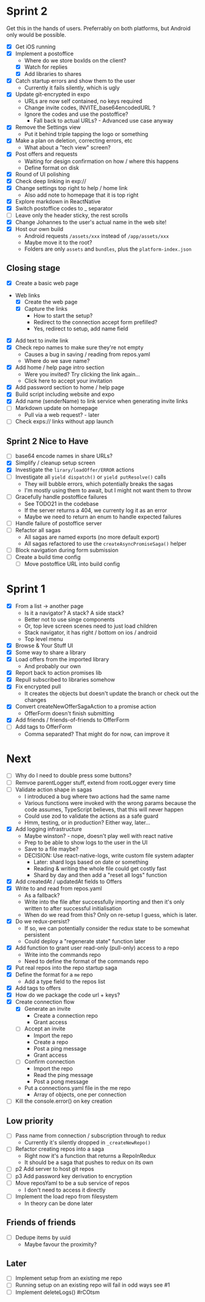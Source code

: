 # Sprint 2

Get this in the hands of users. Preferrably on both platforms, but Android
only would be possible.

- [x] Get iOS running
- [x] Implement a postoffice
  - Where do we store boxIds on the client?
  - [x] Watch for replies
  - [x] Add libraries to shares
- [x] Catch startup errors and show them to the user
  - Currently it fails silently, which is ugly
- [x] Update git-encrypted in expo
  - URLs are now self contained, no keys required
  - Change invite codes, INVITE_base64encodedURL ?
  - Ignore the codes and use the postoffice?
    - Fall back to actual URLs? - Advanced use case anyway
- [x] Remove the Settings view
  - Put it behind triple tapping the logo or something
- [x] Make a plan on deletion, correcting errors, etc
  - What about a "tech view" screen?
- [x] Post offers and requests
  - Waiting for design confirmation on how / where this happens
  - Define format on disk
- [x] Round of UI polishing
- [x] Check deep linking in exp://
- [x] Change settings top right to help / home link
  - Also add note to homepage that it is top right
- [x] Explore markdown in ReactNative
- [x] Switch postoffice codes to \_ separator
- [ ] Leave only the header sticky, the rest scrolls
- [x] Change Johannes to the user's actual name in the web site!
- [x] Host our own build
  - Android requests `/assets/xxx` instead of `/app/assets/xxx`
  - Maybe move it to the root?
  - Folders are only `assets` and `bundles`, plus the `platform-index.json`

## Closing stage

- [x] Create a basic web page
- Web links
  - [x] Create the web page
  - [x] Capture the links
    - How to start the setup?
    - Redirect to the connection accept form prefilled?
    - Yes, redirect to setup, add name field
- [x] Add text to invite link
- [x] Check repo names to make sure they're not empty
  - Causes a bug in saving / reading from repos.yaml
  - Where do we save name?
- [x] Add home / help page intro section
  - Were you invited? Try clicking the link again...
  - Click here to accept your invitation
- [x] Add password section to home / help page
- [x] Build script including website and expo
- [x] Add name (senderName) to link service when generating invite links
- [ ] Markdown update on homepage
  - Pull via a web request? - later
- [ ] Check exps:// links without app launch

## Sprint 2 Nice to Have

- [ ] base64 encode names in share URLs?
- [x] Simplify / cleanup setup screen
- [x] Investigate the `lirary/loadOffer/ERROR` actions
- [ ] Investigate all `yield dispatch()` or `yield putResolve()` calls
  - They will bubble errors, which potentially breaks the sagas
  - I'm mostly using them to await, but I might not want them to throw
- [ ] Gracefully handle postoffice failures
  - See TODO21 in the codebase
  - If the server returns a 404, we currenty log it as an error
  - Maybe we need to return an enum to handle expected failures
- [ ] Handle failure of postoffice server
- [ ] Refactor all sagas
  - All sagas are named exports (no more default export)
  - All sagas refactored to use the `createAsyncPromiseSaga()` helper
- [ ] Block navigation during form submission
- [ ] Create a build time config
  - [ ] Move postoffice URL into build config

# Sprint 1

- [x] From a list -> another page
  - Is it a navigator? A stack? A side stack?
  - Better not to use singe components
  - Or, top leve screen scenes need to just load children
  - Stack navigator, it has right / bottom on ios / android
  - Top level menu
- [x] Browse & Your Stuff UI
- [x] Some way to share a library
- [x] Load offers from the imported library
  - And probably our own
- [x] Report back to action promises lib
- [x] Repull subscribed to libraries somehow
- [x] Fix encrypted pull
  - It creates the objects but doesn't update the branch or check out the changes
- [x] Convert createNewOfferSagaAction to a promise action
  - OfferForm doesn't finish submitting
- [x] Add friends / friends-of-friends to OfferForm
- [ ] Add tags to OfferForm
  - Comma separated? That might do for now, can improve it

# Next

- [ ] Why do I need to double press some buttons?
- [ ] Remvoe parentLogger stuff, extend from rootLogger every time
- [ ] Validate action shape in sagas
  - I introduced a bug where two actions had the same name
  - Various functions were invoked with the wrong params because the code
    assumes, TypeScript believes, that this will never happen
  - Could use zod to validate the actions as a safe guard
  - Hmm, testing, or in production? Either way, later...
- [x] Add logging infrastructure
  - Maybe winston? - nope, doesn't play well with react native
  - Prep to be able to show logs to the user in the UI
  - Save to a file maybe?
  - DECISION: Use react-native-logs, write custom file system adapter
    - Later: shard logs based on date or something
    - Reading & writing the whole file could get costly fast
    - Shard by day and then add a "reset all logs" function
- [x] Add createdAt / updatedAt fields to Offers
- [x] Write to and read from repos.yaml
  - As a fallback?
  - Write into the file after successfully importing and then it's only
    written to after successful initialisation
  - When do we read from this? Only on re-setup I guess, which is later.
- [x] Do we redux-persist?
  - If so, we can potentially consider the redux state to be somewhat persistent
  - Could deploy a "regenerate state" function later
- [x] Add function to grant user read-only (pull-only) access to a repo
  - Write into the commands repo
  - Need to define the format of the commands repo
- [x] Put real repos into the repo startup saga
- [x] Define the format for a `me` repo
  - Add a type field to the repos list
- [x] Add tags to offers
- [x] How do we package the code url + keys?
- [x] Create connection flow
  - [x] Generate an invite
    - Create a connection repo
    - Grant access
  - [ ] Accept an invite
    - Import the repo
    - Create a repo
    - Post a ping message
    - Grant access
  - [ ] Confirm connection
    - Import the repo
    - Read the ping message
    - Post a pong message
  - Put a connections.yaml file in the me repo
    - Array of objects, one per connection
- [ ] Kill the console.error() on key creation

## Low priority

- [ ] Pass name from connection / subscription through to redux
  - Currently it's silently dropped in `_createNewRepo()`
- [ ] Refactor creating repos into a saga
  - Right now it's a function that returns a RepoInRedux
  - It should be a saga that pushes to redux on its own
- [ ] p2 Add server to host git repos
- [ ] p3 Add password key derivation to encryption
- [ ] Move reposYaml to be a sub service of repos
  - I don't need to access it directly
- [ ] Implement the load repo from filesystem
  - In theory can be done later

## Friends of friends

- [ ] Dedupe items by uuid
  - Maybe favour the proximity?

## Later

- [ ] Implement setup from an existing me repo
- [ ] Running setup on an existing repo will fail in odd ways see #1
- [ ] Implement deleteLogs() #rCOtsm
